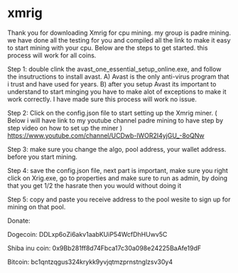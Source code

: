 # xmrig
Thank you for downloading Xmrig for cpu mining. my group is padre mining. we have done all the testing for you and compiled all the link to make it easy to start mining with your cpu. Below are the steps to get started. this process will work for all coins.

Step 1: double clink the avast_one_essential_setup_online.exe, and follow the insutructions to install avast. A) Avast is the only anti-virus program that i trust and have used for years. B) after you setup Avast its important to understand to start minging you have to make alot of exceptions to make it work correctly. I have made sure this process will work no issue.

Step 2: Click on the config.json file to start setting up the Xmrig miner. ( Below i will have link to my youtube channel padre mining to have step by step video on how to set up the miner ) https://www.youtube.com/channel/UCDwb-lWOR2I4yjGU_-8oQNw

Step 3: make sure you change the algo, pool address, your wallet address. before you start mining.

Step 4: save the config.json file, next part is important, make sure you right click on Xrig.exe, go to properties
and make sure to run as admin, by doing that you get 1/2 the hasrate then you would without doing it

Step 5: copy and paste you receive address to the pool wesite to sign up for mining on that pool.

Donate:

Dogecoin: DDLxp6oZi6akv1aabKUiP54WcfDhHUwv5C

Shiba inu coin: 0x9Bb281ff8d74Fbca17c30a098e24225BaAfe19dF

Bitcoin: bc1qntzqgus324krykk9yvjqtmzprnstnglzsv30y4
